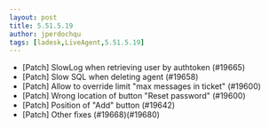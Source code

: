 ```yaml
---
layout: post
title: 5.51.5.19
author: jperdochqu
tags: [ladesk,LiveAgent,5.51.5.19]
---
```


- [Patch] SlowLog when retrieving user by authtoken (#19665)
- [Patch] Slow SQL when deleting agent (#19658)
- [Patch] Allow to override limit "max messages in ticket" (#19600)
- [Patch] Wrong location of button "Reset password" (#19600)
- [Patch] Position of "Add" button (#19642)
- [Patch] Other fixes (#19668)(#19680)
